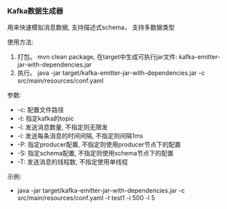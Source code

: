 ### Kafka数据生成器
用来快速模拟消息数据, 支持描述式schema， 支持多数据类型

使用方法:

1. 打包。 mvn clean package, 在target中生成可执行jar文件: kafka-emitter-jar-with-dependencies.jar
2. 执行。 java -jar target/kafka-emitter-jar-with-dependencies.jar  -c src/main/resources/conf.yaml

参数:
 * -c: 配置文件路径 
 * -t: 指定kafka的topic
 * -l: 发送消息数量, 不指定则无限发
 * -i: 发送每条消息的时间间隔, 不指定则间隔1ms
 * -P: 指定producer配置, 不指定则使用producer节点下的配置
 * -S: 指定schema配置, 不指定则使用schema节点下的配置
 * -T: 发送消息的线程数, 不指定使用单线程

示例:
 * java -jar target/kafka-emitter-jar-with-dependencies.jar  -c src/main/resources/conf.yaml -t test1 -i 500 -l 5
    